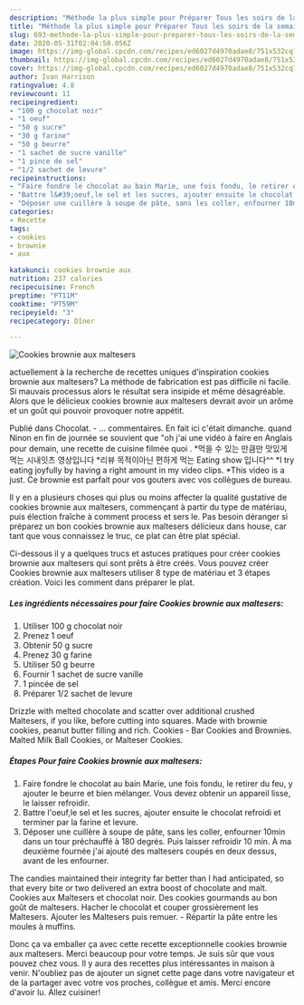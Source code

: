 ```yaml
---
description: "Méthode la plus simple pour Préparer Tous les soirs de la semaine Cookies brownie aux maltesers"
title: "Méthode la plus simple pour Préparer Tous les soirs de la semaine Cookies brownie aux maltesers"
slug: 693-methode-la-plus-simple-pour-preparer-tous-les-soirs-de-la-semaine-cookies-brownie-aux-maltesers
date: 2020-05-31T02:04:58.056Z
image: https://img-global.cpcdn.com/recipes/ed6027d4970adae8/751x532cq70/cookies-brownie-aux-maltesers-photo-principale-de-la-recette.jpg
thumbnail: https://img-global.cpcdn.com/recipes/ed6027d4970adae8/751x532cq70/cookies-brownie-aux-maltesers-photo-principale-de-la-recette.jpg
cover: https://img-global.cpcdn.com/recipes/ed6027d4970adae8/751x532cq70/cookies-brownie-aux-maltesers-photo-principale-de-la-recette.jpg
author: Ivan Harrison
ratingvalue: 4.8
reviewcount: 11
recipeingredient:
- "100 g chocolat noir"
- "1 oeuf"
- "50 g sucre"
- "30 g farine"
- "50 g beurre"
- "1 sachet de sucre vanille"
- "1 pince de sel"
- "1/2 sachet de levure"
recipeinstructions:
- "Faire fondre le chocolat au bain Marie, une fois fondu, le retirer du feu, y ajouter le beurre et bien mélanger. Vous devez obtenir un appareil lisse, le laisser refroidir."
- "Battre l&#39;oeuf,le sel et les sucres, ajouter ensuite le chocolat refroidi et terminer par la farine et levure."
- "Déposer une cuillère à soupe de pâte, sans les coller, enfourner 10min dans un tour préchauffé à 180 degrés. Puis laisser refroidir 10 min. À ma deuxième fournée j&#39;ai ajouté des maltesers coupés en deux dessus, avant de les enfourner."
categories:
- Recette
tags:
- cookies
- brownie
- aux

katakunci: cookies brownie aux 
nutrition: 237 calories
recipecuisine: French
preptime: "PT11M"
cooktime: "PT59M"
recipeyield: "3"
recipecategory: Dîner

---
```



![Cookies brownie aux maltesers](https://img-global.cpcdn.com/recipes/ed6027d4970adae8/751x532cq70/cookies-brownie-aux-maltesers-photo-principale-de-la-recette.jpg)

actuellement à la recherche de recettes uniques d'inspiration cookies brownie aux maltesers? La méthode de fabrication est pas difficile ni facile. Si mauvais processus alors le résultat sera insipide et même désagréable. Alors que le délicieux cookies brownie aux maltesers devrait avoir un arôme et un goût qui pouvoir provoquer notre appétit.

Publié dans Chocolat. - … commentaires. En fait ici c&#39;était dimanche. quand Ninon en fin de journée se souvient que &#34;oh j&#39;ai une vidéo à faire en Anglais pour demain, une recette de cuisine filmée quoi . *먹을 수 있는 만큼만 맛있게 먹는 시내잇츠 영상입니다 *리뷰 목적이아닌 편하게 먹는 Eating show 입니다^^ *I try eating joyfully by having a right amount in my video clips. *This video is a just. Ce brownie est parfait pour vos gouters avec vos collègues de bureau.

Il y en a plusieurs choses qui plus ou moins affecter la qualité gustative de cookies brownie aux maltesers, commençant à partir du type de matériau, puis élection fraîche à comment process et sers le. Pas besoin déranger si préparez un bon cookies brownie aux maltesers délicieux dans house, car tant que vous connaissez le truc, ce plat can être plat spécial.


Ci-dessous il y a quelques trucs et astuces pratiques pour créer cookies brownie aux maltesers qui sont prêts à être créés. Vous pouvez créer Cookies brownie aux maltesers utiliser 8 type de matériau et 3 étapes création. Voici les comment dans préparer le plat.

<!--inarticleads1-->

##### Les ingrédients nécessaires pour faire Cookies brownie aux maltesers:

1. Utiliser 100 g chocolat noir
1. Prenez 1 oeuf
1. Obtenir 50 g sucre
1. Prenez 30 g farine
1. Utiliser 50 g beurre
1. Fournir 1 sachet de sucre vanille
1.  1 pincée de sel
1. Préparer 1/2 sachet de levure


Drizzle with melted chocolate and scatter over additional crushed Maltesers, if you like, before cutting into squares. Made with brownie cookies, peanut butter filling and rich. Cookies - Bar Cookies and Brownies. Malted Milk Ball Cookies, or Malteser Cookies. 

<!--inarticleads2-->

##### Étapes Pour faire Cookies brownie aux maltesers:

1. Faire fondre le chocolat au bain Marie, une fois fondu, le retirer du feu, y ajouter le beurre et bien mélanger. Vous devez obtenir un appareil lisse, le laisser refroidir.
1. Battre l&#39;oeuf,le sel et les sucres, ajouter ensuite le chocolat refroidi et terminer par la farine et levure.
1. Déposer une cuillère à soupe de pâte, sans les coller, enfourner 10min dans un tour préchauffé à 180 degrés. Puis laisser refroidir 10 min. À ma deuxième fournée j&#39;ai ajouté des maltesers coupés en deux dessus, avant de les enfourner.


The candies maintained their integrity far better than I had anticipated, so that every bite or two delivered an extra boost of chocolate and malt. Cookies aux Maltesers et chocolat noir. Des cookies gourmands au bon goût de maltesers. Hacher le chocolat et couper grossièrement les Maltesers. Ajouter les Maltesers puis remuer. - Répartir la pâte entre les moules à muffins. 


Donc ça va emballer ça avec cette recette exceptionnelle cookies brownie aux maltesers. Merci beaucoup pour votre temps. Je suis sûr que vous pouvez chez vous. Il y aura des recettes plus  intéressantes in maison à venir. N'oubliez pas de ajouter un signet cette page dans votre navigateur et de la partager avec votre vos proches, collègue et amis. Merci encore d'avoir lu. Allez cuisiner!
